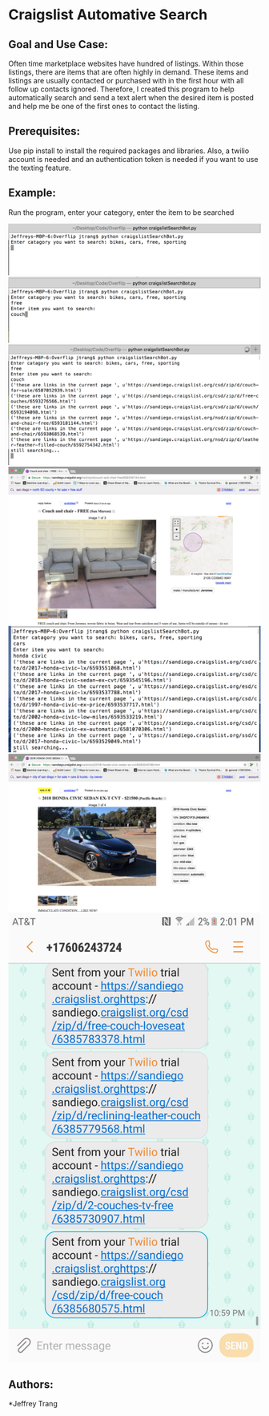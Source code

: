 # Craigslist Automative Search

## Goal and Use Case:
Often time marketplace websites have hundred of listings. Within those listings, there are items that are often highly in demand. These items and listings are usually contacted or purchased with in the first hour with all follow up contacts ignored. Therefore, I created this program to help automatically search and send a text alert when the desired item is posted and help me be one of the first ones to contact the listing.

## Prerequisites:
Use pip install to install the required packages and libraries. Also, a twilio account is needed and an authentication token is needed if you want to use the texting feature.

## Example:
Run the program, enter your category, enter the item to be searched

![Alt text](/first.png)
![Alt text](/second.png)
![Alt text](/third.png)
![Alt text](/fourth.png)
![Alt text](/fifth.png)
![Alt text](/sixth.png)
![Alt text](/seventh.png)

## Authors:
*Jeffrey Trang
